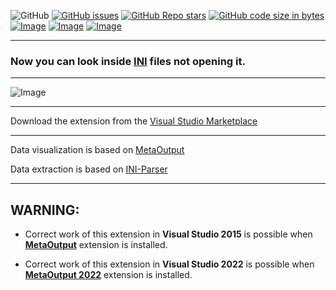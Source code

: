 ![GitHub](https://img.shields.io/github/license/viacheslav-lozinskyi/Preview-INI)
[![GitHub issues](https://img.shields.io/github/issues/viacheslav-lozinskyi/Preview-INI)](https://github.com/viacheslav-lozinskyi/Preview-INI/issues)
[![GitHub Repo stars](https://img.shields.io/github/stars/viacheslav-lozinskyi/Preview-INI)](https://github.com/viacheslav-lozinskyi/Preview-INI/stargazers)
[![GitHub code size in bytes](https://img.shields.io/github/languages/code-size/viacheslav-lozinskyi/Preview-INI)](https://github.com/viacheslav-lozinskyi/Preview-INI)
[![Image](https://img.shields.io/badge/VS-2022-blueviolet)](https://marketplace.visualstudio.com/items?itemName=ViacheslavLozinskyi.MetaOutput-2022)
[![Image](https://img.shields.io/badge/VS-2019-blueviolet)](https://marketplace.visualstudio.com/items?itemName=ViacheslavLozinskyi.MetaOutput-2019)
[![Image](https://img.shields.io/badge/VS-2017-blueviolet)](https://marketplace.visualstudio.com/items?itemName=ViacheslavLozinskyi.MetaOutput-2019)

---

### Now you can look inside [INI](https://en.wikipedia.org/wiki/INI_file) files not opening it.

---

![Image](https://viacheslav-lozinskyi.github.io/Preview-INI/resource/video/Presentation1.gif)

---

Download the extension from the [Visual Studio Marketplace](https://marketplace.visualstudio.com/items?itemName=ViacheslavLozinskyi.Preview-INI)

---

Data visualization is based on [MetaOutput](https://marketplace.visualstudio.com/items?itemName=ViacheslavLozinskyi.MetaOutput-2019)

Data extraction is based on [INI-Parser](https://github.com/rickyah/ini-parser)

---

## WARNING:

- Correct work of this extension in **Visual Studio 2015** is possible when **[MetaOutput](https://marketplace.visualstudio.com/items?itemName=ViacheslavLozinskyi.MetaOutput-2019)** extension is installed.

- Correct work of this extension in **Visual Studio 2022** is possible when **[MetaOutput 2022](https://marketplace.visualstudio.com/items?itemName=ViacheslavLozinskyi.MetaOutput-2022)** extension is installed.
